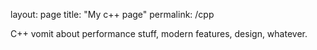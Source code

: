 layout: page
title: "My c++ page"
permalink: /cpp

C++ vomit about performance stuff, modern features, design, whatever.
